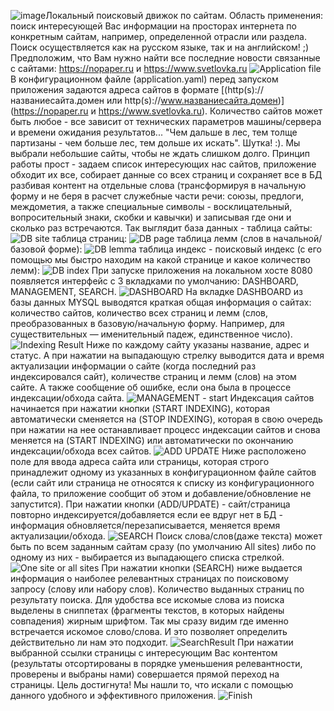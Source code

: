 ![image](https://github.com/dorzhogun/searchengine222/assets/113798938/811682b6-7ff7-4bdc-a621-9d33426f4a8b)Локальный поисковый движок по сайтам. Область применения: поиск интересующей Вас информации на просторах интернета по конкретным сайтам, например, определенной отрасли или раздела. Поиск осуществляется как на русском языке, так и на английском! ;) Предположим, что Вам нужно найти все последние новости связанные с сайтами: https://nopaper.ru и https://www.svetlovka.ru
![Application file](https://github.com/dorzhogun/searchengine222/assets/113798938/e148b673-958d-4865-ad8d-c9e6cd341995)
В конфигурационном файле (application.yaml) перед запуском приложения задаются адреса сайтов в формате [(http(s)://названиесайта.домен или http(s)://www.названиесайта.домен)](https://nopaper.ru и https://www.svetlovka.ru). Количество сайтов может быть любое - все зависит от технических параметров машины/сервера и времени ожидания результатов... "Чем дальше в лес, тем толще партизаны - чем больше лес, тем дольше их искать". Шутка! :). Мы выбрали небольшие сайты, чтобы не ждать слишком долго. Принцип работы прост - задаем список интересующих нас сайтов, приложение обходит их все, собирает данные со всех страниц и сохраняет все в БД разбивая контент на отдельные слова (трансформируя в начальную форму и не беря в расчет служебные части речи: союзы, предлоги, междометия, а также специальные символы - восклицательный, вопросительный знаки, скобки и кавычки) и записывая где они и сколько раз встречаются.
Так выглядит база данных - таблица сайты:
![DB site](https://github.com/dorzhogun/searchengine222/assets/113798938/8acdce9d-c538-4147-878d-a50c6c06458e)
таблица страниц:
![DB page](https://github.com/dorzhogun/searchengine222/assets/113798938/0348c0d4-d44f-4365-952a-8e7c6bb37fe9)
таблица лемм (слов в начальной/базовой форме):
![DB lemma](https://github.com/dorzhogun/searchengine222/assets/113798938/c723978a-8ef3-4d0a-b4af-77af9a0fb2c3)
таблица индекс - поисковый индекс (с его помощью мы быстро находим на какой странице и какое количество лемм):
![DB index](https://github.com/dorzhogun/searchengine222/assets/113798938/c73ce4a7-40d4-4bfd-9d33-abec8bcb83ed)
При запуске приложения на локальном хосте 8080 появляется интерфейс с 3 вкладками по умолчанию: DASHBOARD, MANAGEMENT, SEARCH.
![DASHBOARD](https://github.com/dorzhogun/searchengine222/assets/113798938/4b983a11-d1bb-4138-9b9b-53fff4de7671)
На вкладке DASHBOARD из базы данных MYSQL выводятся краткая общая информация о сайтах: количество сайтов, количество всех страниц и лемм (слов, преобразованных в базовую/начальную форму. Например, для существительных — именительный падеж, единственное число).
![Indexing Result](https://github.com/dorzhogun/searchengine222/assets/113798938/d191450f-0511-46d8-a017-60062e8eeaba)
Ниже по каждому сайту указаны название, адрес и статус. А при нажатии на выпадающую стрелку выводится дата и время актуализации информации о сайте (когда последний раз индексировался сайт), количестве страниц и лемм (слов) на этом сайте. А также сообщение об ошибке, если она была в процессе индексации/обхода сайта.
![MANAGEMENT - start](https://github.com/dorzhogun/searchengine222/assets/113798938/698ef74a-12ed-42dc-9b0d-b00cbbb5f27f)
Индексация сайтов начинается при нажатии кнопки (START INDEXING), которая автоматически сменяется на (STOP INDEXING), которая в свою очередь при нажатии на нее останавливает процесс индексации сайтов и снова меняется на (START INDEXING) или автоматически по окончанию индексации/обхода всех сайтов.
![ADD UPDATE](https://github.com/dorzhogun/searchengine222/assets/113798938/879bfacc-ab5c-47f0-9285-97aa10e190d3)
Ниже расположено поле для ввода адреса сайта или страницы, которая строго принадлежит одному из указанных в конфигурационном файле сайтов (если сайт или страница не относятся к списку из конфигурационного файла, то приложение сообщит об этом и добавление/обновление не запустится). При нажатии кнопки (ADD/UPDATE) - сайт/страница повторно индексируется/добавляется если ее вдруг нет в БД - информация обновляется/перезаписывается, меняется время актуализации/обхода.
![SEARCH](https://github.com/dorzhogun/searchengine222/assets/113798938/a602b370-c6f6-485c-891d-b786fd27a5eb)
Поиск слова/слов(даже текста) может быть по всем заданным сайтам сразу (по умолчанию All sites) либо по одному из них - выбирается из выпадающего списка стрелкой.
![One site or all sites](https://github.com/dorzhogun/searchengine222/assets/113798938/8da669bf-01e1-48d9-b5f4-ce03d678ca47)
При нажатии кнопки (SEARCH) ниже выдается информация о наиболее релевантных страницах по поисковому запросу (слову или набору слов). Количество выданных страниц по результату поиска.
Для удобства все искомые слова из поиска выделены в сниппетах (фрагменты текстов, в которых найдены совпадения) жирным шрифтом. Так мы сразу видим где именно встречается искомое слово/слова. И это позволяет определить действительно ли нам это подходит.
![SearchResult](https://github.com/dorzhogun/searchengine222/assets/113798938/9b706bc1-8ec3-4fc8-8829-72db4160688c)
При нажатии выбранной ссылки страницы с интересующим Вас контентом (результаты отсортированы в порядке уменьшения релевантности, проверены и выбраны нами) совершается прямой переход на страницы. Цель достигнута! Мы нашли то, что искали с помощью данного удобного и эффективного приложения. 
![Finish](https://github.com/dorzhogun/searchengine222/assets/113798938/b12162fc-e052-4c79-a0ac-efa8e64f63c3)
